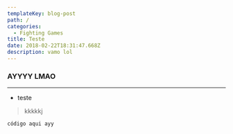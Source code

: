 ```yaml
---
templateKey: blog-post
path: /
categories:
  - Fighting Games
title: Teste
date: 2018-02-22T18:31:47.668Z
description: vamo lol
---
```

### AYYYY LMAO
---
- teste
> kkkkkj

```código aqui ayy```
